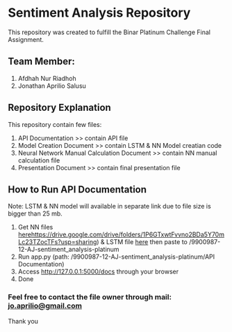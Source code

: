 # Sentiment Analysis Repository
This repository was created to fulfill the Binar Platinum Challenge Final Assignment.

## Team Member:
1. Afdhah Nur Riadhoh
2. Jonathan Aprilio Salusu


## Repository Explanation
This repository contain few files:
1. API Documentation >> contain API file
2. Model Creation Document >> contain LSTM & NN Model creatian code
3. Neural Network Manual Calculation Document >> contain NN manual calculation file
4. Presentation Document >> contain final presentation file

## How to Run API Documentation
Note: LSTM & NN model will available in separate link due to file size is bigger than 25 mb.
1. Get NN files [here](https://drive.google.com/drive/folders/1P6GTxwtFvvno2BDa5Y70mLc23TZocTFs?usp=sharing)https://drive.google.com/drive/folders/1P6GTxwtFvvno2BDa5Y70mLc23TZocTFs?usp=sharing) & LSTM file [here]([url](https://drive.google.com/drive/folders/1bohLO-7m_08yJnsT1GZPFt2jm9KKXQ7T?usp=sharing)https://drive.google.com/drive/folders/1bohLO-7m_08yJnsT1GZPFt2jm9KKXQ7T?usp=sharing) then paste to /9900987-12-AJ-sentiment_analysis-platinum
2. Run app.py (path: /9900987-12-AJ-sentiment_analysis-platinum/API Documentation)
3. Access http://127.0.0.1:5000/docs through your browser
4. Done

### Feel free to contact the file owner through mail: jo.aprilio@gmail.com
Thank you
